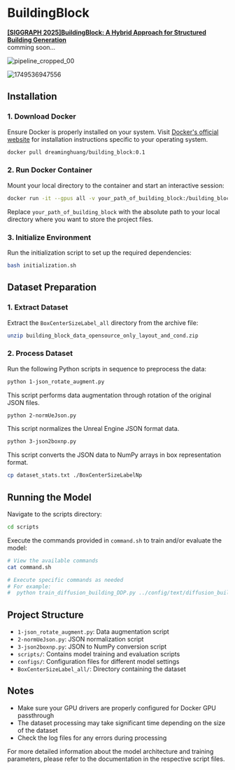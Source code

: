 # BuildingBlock
[**[SIGGRAPH 2025]BuildingBlock: A Hybrid Approach for Structured Building Generation**](https://arxiv.org/pdf/2505.04051) <br>
comming soon... <br>

![pipeline_cropped_00](https://github.com/user-attachments/assets/1fa83ce6-4152-4277-811f-79849562cabc)

![1749536947556](https://github.com/user-attachments/assets/2fbe3d2c-89cf-4583-9e95-04eb447886a1)


## Installation

### 1. Download Docker

Ensure Docker is properly installed on your system. Visit [Docker's official website](https://www.docker.com/get-started) for installation instructions specific to your operating system.

```bash
docker pull dreaminghuang/building_block:0.1
```
### 2. Run Docker Container

Mount your local directory to the container and start an interactive session:

```bash
docker run -it --gpus all -v your_path_of_building_block:/building_block -w /building_block building_block:0.1 /bin/bash
```

Replace `your_path_of_building_block` with the absolute path to your local directory where you want to store the project files.

### 3. Initialize Environment

Run the initialization script to set up the required dependencies:

```bash
bash initialization.sh
```

## Dataset Preparation

### 1. Extract Dataset

Extract the `BoxCenterSizeLabel_all` directory from the archive file:
```bash
unzip building_block_data_opensource_only_layout_and_cond.zip
```

### 2. Process Dataset

Run the following Python scripts in sequence to preprocess the data:

```bash
python 1-json_rotate_augment.py
```
This script performs data augmentation through rotation of the original JSON files.

```bash
python 2-normUeJson.py
```
This script normalizes the Unreal Engine JSON format data.

```bash
python 3-json2boxnp.py
```
This script converts the JSON data to NumPy arrays in box representation format.

```bash
cp dataset_stats.txt ./BoxCenterSizeLabelNp
```

## Running the Model

Navigate to the scripts directory:

```bash
cd scripts
```

Execute the commands provided in `command.sh` to train and/or evaluate the model:

```bash
# View the available commands
cat command.sh

# Execute specific commands as needed
# For example:
#  python train_diffusion_building_DDP.py ../config/text/diffusion_building_DIT.yaml uncond  --experiment_tag uncond --n_processes 0 --with_swanlab_logger
```

## Project Structure

- `1-json_rotate_augment.py`: Data augmentation script
- `2-normUeJson.py`: JSON normalization script
- `3-json2boxnp.py`: JSON to NumPy conversion script
- `scripts/`: Contains model training and evaluation scripts
- `configs/`: Configuration files for different model settings
- `BoxCenterSizeLabel_all/`: Directory containing the dataset

## Notes

- Make sure your GPU drivers are properly configured for Docker GPU passthrough
- The dataset processing may take significant time depending on the size of the dataset
- Check the log files for any errors during processing

For more detailed information about the model architecture and training parameters, please refer to the documentation in the respective script files.
